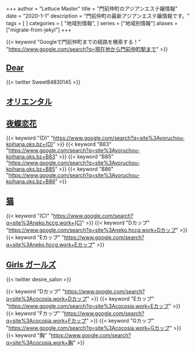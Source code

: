 +++
author = "Lettuce Master"
title = "門前仲町のアジアンエステ嬢情報"
date = "2020-1-1"
description = "門前仲町の最新アジアンエステ嬢情報です。"
tags = [
]
categories = [
    "地域別情報",
]
series = ["地域別情報"]
aliases = ["migrate-from-jekyl"]
+++

{{< keyword "Googleで門前仲町までの経路を検索する！" "https://www.google.com/search?q=現在地から門前仲町駅まで" >}}

## [Dear](http://d.gdfe.xyz/)


{{< twitter Sweet84830145 >}}



## [オリエンタル](http://hfmf9.xyz/)


## [夜蝶恋花](https://yoruchou-koihana.oks.bz/)
{{< keyword "(D)" "https://www.google.com/search?q=site%3Ayoruchou-koihana.oks.bz+(D)" >}} {{< keyword "B83" "https://www.google.com/search?q=site%3Ayoruchou-koihana.oks.bz+B83" >}} {{< keyword "B85" "https://www.google.com/search?q=site%3Ayoruchou-koihana.oks.bz+B85" >}} {{< keyword "B86" "https://www.google.com/search?q=site%3Ayoruchou-koihana.oks.bz+B86" >}} 

## [猫](http://neko.hccg.work/)
{{< keyword "(C)" "https://www.google.com/search?q=site%3Aneko.hccg.work+(C)" >}} {{< keyword "Dカップ" "https://www.google.com/search?q=site%3Aneko.hccg.work+Dカップ" >}} {{< keyword "Eカップ" "https://www.google.com/search?q=site%3Aneko.hccg.work+Eカップ" >}} 

## [Girls ガールズ](https://cocosia.work/)


{{< twitter desire_salon >}}

{{< keyword "Dカップ" "https://www.google.com/search?q=site%3Acocosia.work+Dカップ" >}} {{< keyword "Eカップ" "https://www.google.com/search?q=site%3Acocosia.work+Eカップ" >}} {{< keyword "Fカップ" "https://www.google.com/search?q=site%3Acocosia.work+Fカップ" >}} {{< keyword "Gカップ" "https://www.google.com/search?q=site%3Acocosia.work+Gカップ" >}} {{< keyword "胸" "https://www.google.com/search?q=site%3Acocosia.work+胸" >}} 

